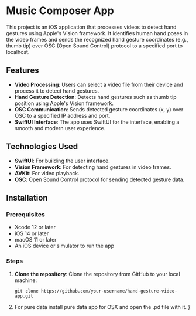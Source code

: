 # Music Composer App

This project is an iOS application that processes videos to detect hand gestures using Apple's Vision framework. It identifies human hand poses in the video frames and sends the recognized hand gesture coordinates (e.g., thumb tip) over OSC (Open Sound Control) protocol to a specified port to localhost.

## Features

- **Video Processing**: Users can select a video file from their device and process it to detect hand gestures.
- **Hand Gesture Detection**: Detects hand gestures such as thumb tip position using Apple's Vision framework.
- **OSC Communication**: Sends detected gesture coordinates (x, y) over OSC to a specified IP address and port.
- **SwiftUI Interface**: The app uses SwiftUI for the interface, enabling a smooth and modern user experience.

## Technologies Used

- **SwiftUI**: For building the user interface.
- **Vision Framework**: For detecting hand gestures in video frames.
- **AVKit**: For video playback.
- **OSC**: Open Sound Control protocol for sending detected gesture data.

## Installation

### Prerequisites

- Xcode 12 or later
- iOS 14 or later
- macOS 11 or later
- An iOS device or simulator to run the app

### Steps

1. **Clone the repository**:
   Clone the repository from GitHub to your local machine:
   ```bash\
   git clone https://github.com/your-username/hand-gesture-video-app.git
2. For pure data install pure data app for OSX and open the .pd file with it.
}
